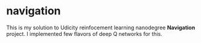 # navigation
This is my solution to Udicity reinfocement learning nanodegree **Navigation** project. I implemented few flavors of deep Q networks for this.
